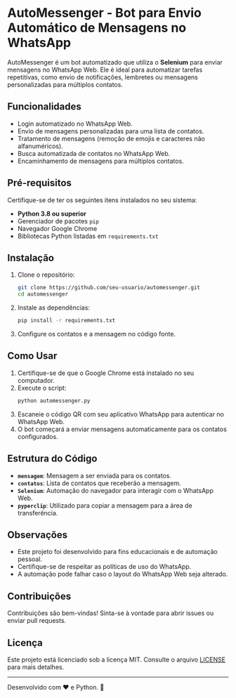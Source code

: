 # AutoMessenger - Bot para Envio Automático de Mensagens no WhatsApp

AutoMessenger é um bot automatizado que utiliza o **Selenium** para enviar mensagens no WhatsApp Web. Ele é ideal para automatizar tarefas repetitivas, como envio de notificações, lembretes ou mensagens personalizadas para múltiplos contatos.

## Funcionalidades

- Login automatizado no WhatsApp Web.
- Envio de mensagens personalizadas para uma lista de contatos.
- Tratamento de mensagens (remoção de emojis e caracteres não alfanuméricos).
- Busca automatizada de contatos no WhatsApp Web.
- Encaminhamento de mensagens para múltiplos contatos.

## Pré-requisitos

Certifique-se de ter os seguintes itens instalados no seu sistema:

- **Python 3.8 ou superior**
- Gerenciador de pacotes `pip`
- Navegador Google Chrome
- Bibliotecas Python listadas em `requirements.txt`

## Instalação

1. Clone o repositório:
   ```bash
   git clone https://github.com/seu-usuario/automessenger.git
   cd automessenger
   ```

2. Instale as dependências:
   ```bash
   pip install -r requirements.txt
   ```

3. Configure os contatos e a mensagem no código fonte.

## Como Usar

1. Certifique-se de que o Google Chrome está instalado no seu computador.
2. Execute o script:
   ```bash
   python automessenger.py
   ```
3. Escaneie o código QR com seu aplicativo WhatsApp para autenticar no WhatsApp Web.
4. O bot começará a enviar mensagens automaticamente para os contatos configurados.

## Estrutura do Código

- **`mensagem`**: Mensagem a ser enviada para os contatos.
- **`contatos`**: Lista de contatos que receberão a mensagem.
- **`Selenium`**: Automação do navegador para interagir com o WhatsApp Web.
- **`pyperclip`**: Utilizado para copiar a mensagem para a área de transferência.

## Observações

- Este projeto foi desenvolvido para fins educacionais e de automação pessoal.
- Certifique-se de respeitar as políticas de uso do WhatsApp.
- A automação pode falhar caso o layout do WhatsApp Web seja alterado.

## Contribuições

Contribuições são bem-vindas! Sinta-se à vontade para abrir issues ou enviar pull requests.

## Licença

Este projeto está licenciado sob a licença MIT. Consulte o arquivo [LICENSE](LICENSE) para mais detalhes.

---

Desenvolvido com ❤️ e Python. 🐍
```
